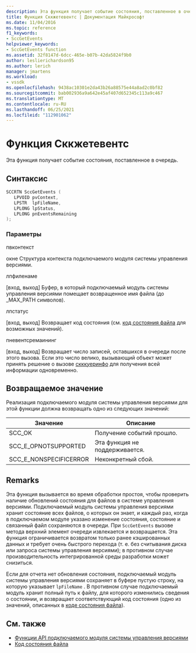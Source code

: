 ```yaml
---
description: Эта функция получает событие состояния, поставленное в очередь.
title: Функция Сккжетевентс | Документация Майкрософт
ms.date: 11/04/2016
ms.topic: reference
f1_keywords:
- SccGetEvents
helpviewer_keywords:
- SccGetEvents function
ms.assetid: 32f8147d-6dcc-465e-b07b-42da5824f9b0
author: leslierichardson95
ms.author: lerich
manager: jmartens
ms.workload:
- vssdk
ms.openlocfilehash: 9438ac10301e2da43b26a88575e44a8ad2c0bf82
ms.sourcegitcommit: bab002936a9a642e45af407d652345c113a9c467
ms.translationtype: MT
ms.contentlocale: ru-RU
ms.lasthandoff: 06/25/2021
ms.locfileid: "112901062"
---
```

# <a name="sccgetevents-function"></a>Функция Сккжетевентс
Эта функция получает событие состояния, поставленное в очередь.

## <a name="syntax"></a>Синтаксис

```cpp
SCCRTN SccGetEvents (
   LPVOID pvContext,
   LPSTR  lpFileName,
   LPLONG lpStatus,
   LPLONG pnEventsRemaining
);
```

### <a name="parameters"></a>Параметры
 пвконтекст

окне Структура контекста подключаемого модуля системы управления версиями.

 лпфиленаме

[вход, выход] Буфер, в который подключаемый модуль системы управления версиями помещает возвращенное имя файла (до _MAX_PATH символов).

 лпстатус

[вход, выход] Возвращает код состояния (см. [код состояния файла](../extensibility/file-status-code-enumerator.md) для возможных значений).

 пневентсремаининг

[вход, выход] Возвращает число записей, оставшихся в очереди после этого вызова. Если это число велико, вызывающий объект может принять решение о вызове [скккуеринфо](../extensibility/sccqueryinfo-function.md) для получения всей информации одновременно.

## <a name="return-value"></a>Возвращаемое значение
 Реализация подключаемого модуля системы управления версиями для этой функции должна возвращать одно из следующих значений:

|Значение|Описание|
|-----------|-----------------|
|SCC_OK|Получение событий прошло.|
|SCC_E_OPNOTSUPPORTED|Эта функция не поддерживается.|
|SCC_E_NONSPECIFICERROR|Неконкретный сбой.|

## <a name="remarks"></a>Remarks
 Эта функция вызывается во время обработки простоя, чтобы проверить наличие обновлений состояния для файлов в системе управления версиями. Подключаемый модуль системы управления версиями хранит состояние всех файлов, о которых он знает, и каждый раз, когда в подключаемом модуле указано изменение состояния, состояние и связанный файл сохраняются в очереди. При `SccGetEvents` вызове метода верхний элемент очереди извлекается и возвращается. Эта функция ограничивается возвратом только ранее кэшированных данных и требует очень быстрого перехода (т. е. без считывания диска или запроса системы управления версиями); в противном случае производительность интегрированной среды разработки может снизиться.

 Если для отчета нет обновления состояния, подключаемый модуль системы управления версиями сохраняет в буфере пустую строку, на которую указывает `lpFileName` . В противном случае подключаемый модуль хранит полный путь к файлу, для которого изменились сведения о состоянии, и возвращает соответствующий код состояния (одно из значений, описанных в [коде состояния файла](../extensibility/file-status-code-enumerator.md)).

## <a name="see-also"></a>См. также
- [Функции API подключаемого модуля системы управления версиями](../extensibility/source-control-plug-in-api-functions.md)
- [Код состояния файла](../extensibility/file-status-code-enumerator.md)
